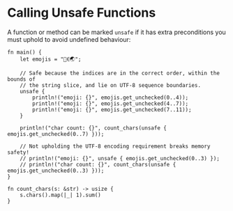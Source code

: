 # Calling Unsafe Functions

A function or method can be marked `unsafe` if it has extra preconditions you
must uphold to avoid undefined behaviour:

```rust,editable
fn main() {
    let emojis = "🗻∈🌏";

    // Safe because the indices are in the correct order, within the bounds of
    // the string slice, and lie on UTF-8 sequence boundaries.
    unsafe {
        println!("emoji: {}", emojis.get_unchecked(0..4));
        println!("emoji: {}", emojis.get_unchecked(4..7));
        println!("emoji: {}", emojis.get_unchecked(7..11));
    }

    println!("char count: {}", count_chars(unsafe { emojis.get_unchecked(0..7) }));

    // Not upholding the UTF-8 encoding requirement breaks memory safety!
    // println!("emoji: {}", unsafe { emojis.get_unchecked(0..3) });
    // println!("char count: {}", count_chars(unsafe { emojis.get_unchecked(0..3) }));
}

fn count_chars(s: &str) -> usize {
    s.chars().map(|_| 1).sum()
}
```
